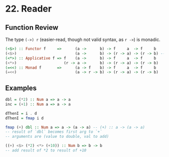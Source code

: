 # 22. Reader

## Function Review

The type `(->) r` (easier-read, though not valid syntax, as `r ->`) is monadic.

```hs
(<$>) :: Functor f     =>      (a ->      b) -> f     a  -> f     b
(<$>)                          (a ->      b) -> (r -> a) -> (r -> b) -- (.)
(<*>) :: Applicative f => f    (a ->      b) -> f     a  -> f     b
(<*>)                     (r -> a ->      b) -> (r -> a) -> (r -> b)
(=<<) :: Monad f       =>      (a -> f    b) -> f     a  -> f     b
(=<<)                          (a -> r -> b) -> (r -> a) -> (r -> b)
```

## Examples

```hs
dbl = (*2) :: Num a => a -> a
inc = (+1) :: Num a => a -> a

dThenI = i . d
dThenI = fmap i d

fmap (+) dbl :: Num a => a -> (a -> a) -- (+) :: a -> (a -> a)
-- result of `dbl` becomes first arg to `+`
-- arguments are (value to double, val to add)

((+) <$> (*2) <*> (+10)) :: Num b => b -> b
-- add result of *2 to result of +10
```
